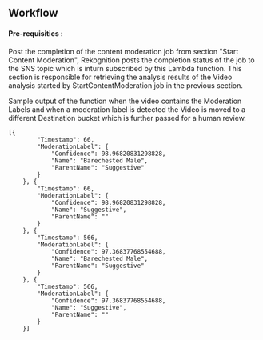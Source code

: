 ## **Workflow**

#### **Pre-requisities :**

Post the completion of the content moderation job from section "Start Content Moderation", Rekognition posts the completion status of the job to the SNS topic which is inturn subscribed by this Lambda function. This section is responsible for retrieving the analysis results of the Video analysis started by StartContentModeration job in the previous section.

Sample output of the function when the video contains the Moderation Labels and when a moderation label is detected the Video is moved to a different Destination bucket which is further passed for a human review.

```
[{
		"Timestamp": 66,
		"ModerationLabel": {
			"Confidence": 98.96820831298828,
			"Name": "Barechested Male",
			"ParentName": "Suggestive"
		}
	}, {
		"Timestamp": 66,
		"ModerationLabel": {
			"Confidence": 98.96820831298828,
			"Name": "Suggestive",
			"ParentName": ""
		}
	}, {
		"Timestamp": 566,
		"ModerationLabel": {
			"Confidence": 97.36837768554688,
			"Name": "Barechested Male",
			"ParentName": "Suggestive"
		}
	}, {
		"Timestamp": 566,
		"ModerationLabel": {
			"Confidence": 97.36837768554688,
			"Name": "Suggestive",
			"ParentName": ""
		}
	}]
```
